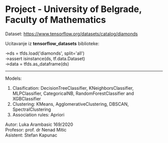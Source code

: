 # Project - University of Belgrade, Faculty of Mathematics  

Dataset: https://www.tensorflow.org/datasets/catalog/diamonds  

Ucitavanje iz **tensorflow_datasets** biblioteke: 

->ds = tfds.load('diamonds', split='all')  
->assert isinstance(ds, tf.data.Dataset)  
->data = tfds.as_dataframe(ds)  

***
Models:  
1. Clasification: DecisionTreeClassifier, KNeighborsClassifier, MLPClassifier, CategoricalNB, RandomForestClassifier and XGBClassifier  
2. Clustering: KMeans, AgglomerativeClustering, DBSCAN, SpectralClustering
3. Association rules: Apriori 


Autor: Luka Arambasic 169/2020  
Profesor: prof. dr Nenad Mitic  
Asistent: Stefan Kapunac
